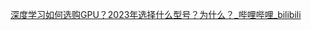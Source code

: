 [深度学习如何选购GPU？2023年选择什么型号？为什么？_哔哩哔哩_bilibili](https://www.bilibili.com/video/BV1Kk4y1J7ik/?-Arouter=story&buvid=Z04E510301E2317E4258B86E9DE3EE9C4D01&is_story_h5=false&mid=VWzcmGUtEsG3cu5l2eCFlg%3D%3D&p=1&plat_id=163&share_from=ugc&share_medium=iphone&share_plat=ios&share_session_id=FA7EFDB3-2DD3-4A20-AB9B-824E710E597F&share_source=WEIXIN&share_tag=s_i&timestamp=1682719358&unique_k=6VEHDbB&up_id=478674499&vd_source=51c3e05edfa923bc859a70d024c2d7c9)